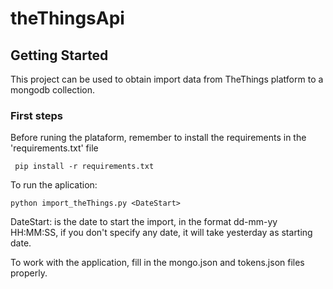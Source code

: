 # theThingsApi

## Getting Started

This project can be used to obtain import data from TheThings platform to a mongodb collection.

### First steps

Before runing the plataform, remember to install the requirements in the 'requirements.txt' file

``` pip install -r requirements.txt```

To run the aplication:

```python import_theThings.py <DateStart>```

DateStart: is the date to start the import, in the format dd-mm-yy HH:MM:SS, if you don't specify any date, it will take yesterday as starting date.


To work with the application, fill in the mongo.json and tokens.json files properly.

